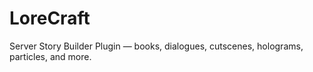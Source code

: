 # LoreCraft
Server Story Builder Plugin — books, dialogues, cutscenes, holograms, particles, and more.
